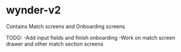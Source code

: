 # wynder-v2
Contains Match screens and Onboarding screens

TODO: 
-Add input fields and finish onboarding
-Work on match screen drawer and other match section screens

